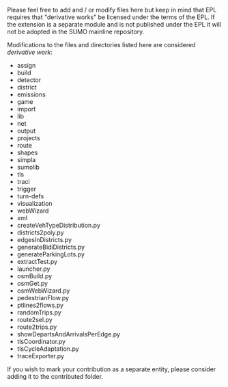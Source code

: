Please feel free to add and / or modify files here but keep in mind that
EPL requires that "derivative works" be licensed under the terms of the EPL.
If the extension is a separate module and is not published under the EPL
it will not be adopted in the SUMO mainline repository.

Modifications to the files and directories listed here are considered _derivative work_:
 
- assign
- build
- detector
- district
- emissions
- game
- import
- lib
- net
- output
- projects
- route
- shapes
- simpla
- sumolib
- tls
- traci
- trigger
- turn-defs
- visualization
- webWizard
- xml
- createVehTypeDistribution.py
- districts2poly.py
- edgesInDistricts.py
- generateBidiDistricts.py
- generateParkingLots.py
- extractTest.py
- launcher.py
- osmBuild.py
- osmGet.py
- osmWebWizard.py
- pedestrianFlow.py
- ptlines2flows.py
- randomTrips.py
- route2sel.py
- route2trips.py
- showDepartsAndArrivalsPerEdge.py
- tlsCoordinator.py
- tlsCycleAdaptation.py
- traceExporter.py

If you wish to mark your contribution as a separate entity,
please consider adding it to the contributed folder.
